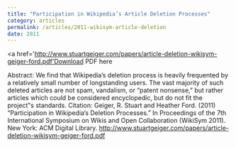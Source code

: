 ```yaml
---
title: "Participation in Wikipedia’s Article Deletion Processes"
category: articles
permalink: /articles/2011-wikisym-article-deletion
date: 2011
---
```


<a href='http://www.stuartgeiger.com/papers/article-deletion-wikisym-geiger-ford.pdf'Download PDF here</a>

Abstract: We find that Wikipedia’s deletion process is heavily frequented by a relatively small number of longstanding users. The vast majority of such deleted articles are not spam, vandalism, or “patent nonsense,” but rather articles which could be considered encyclopedic, but do not fit the project‟s standards.
Citation: Geiger, R. Stuart and Heather Ford. (2011) “Participation in Wikipedia’s Deletion Processes.” In Proceedings of the 7th International Symposium on Wikis and Open Collaboration (WikiSym 2011). New York: ACM Digital Library. http://www.stuartgeiger.com/papers/article-deletion-wikisym-geiger-ford.pdf
